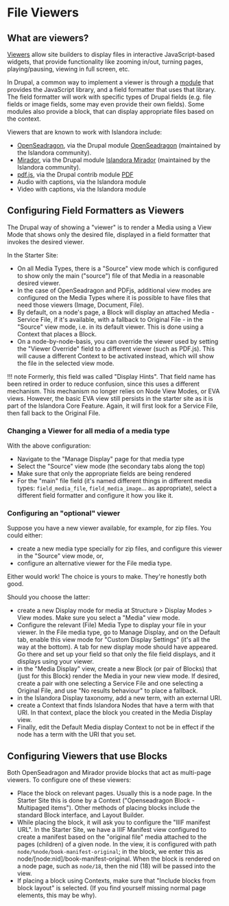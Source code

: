 # File Viewers

## What are viewers?

[Viewers](../user-documentation/glossary#viewer) allow site builders to display files in interactive JavaScript-based widgets, that provide functionality like zooming in/out, turning pages, playing/pausing, viewing in full screen, etc.

In Drupal, a common way to implement a viewer is through a [module](glossary.md#module) that provides the JavaScript library, and a field formatter that uses that library. The field formatter will work with specific types of Drupal fields (e.g. file fields or image fields, some may even provide their own fields). Some modules also provide a block, that can display appropriate files based on the context.

Viewers that are known to work with Islandora include:

* [OpenSeadragon](https://openseadragon.github.io/), via the Drupal module [OpenSeadragon](https://github.com/Islandora/openseadragon) (maintained by the Islandora community).
* [Mirador](https://projectmirador.org/), via the Drupal module [Islandora Mirador](https://github.com/Islandora/islandora_mirador/) (maintained by the Islandora community).
* [pdf.js](https://github.com/mozilla/pdf.js), via the Drupal contrib module [PDF](https://www.drupal.org/project/pdf)
* Audio with captions, via the Islandora module
* Video with captions, via the Islandora module


## Configuring Field Formatters as Viewers

The Drupal way of showing a "viewer" is to render a Media using a View Mode that shows only the desired file, displayed in a field formatter that invokes the desired viewer.

In the Starter Site:

* On all Media Types, there is a "Source" view mode which is configured to show only the main ("source") file of that Media in a reasonable desired viewer.
* In the case of OpenSeadragon and PDFjs, additional view modes are configured on the Media Types where it is possible to have files that need those viewers (Image, Document, File).
* By default, on a node's page, a Block will display an attached Media - Service File, if it's available, with a fallback to Original File - in the "Source" view mode, i.e. in its default viewer. This is done using a Context that places a Block.
* On a node-by-node-basis, you can override the viewer used by setting the "Viewer Override" field to a different viewer (such as PDF.js). This will cause a different Context to be activated instead, which will show the file in the selected view mode.

!!! note
    Formerly, this field was called "Display Hints". That field name has been retired in order to reduce confusion, since this uses a different mechanism. This mechanism no longer relies on Node View Modes, or EVA views. However, the basic EVA view still persists in the starter site as it is part of the Islandora Core Feature. Again, it will first look for a Service File, then fall back to the Original File.


### Changing a Viewer for all media of a media type

With the above configuration:

* Navigate to the "Manage Display" page for that media type
* Select the "Source" view mode (the secondary tabs along the top)
* Make sure that only the appropriate fields are being rendered
* For the "main" file field (it's named different things in different media types: `field_media_file`, `field_media_image`... as appropriate), select a different field formatter and configure it how you like it. 

### Configuring an "optional" viewer

Suppose you have a new viewer available, for example, for zip files. You could either:

* create a new media type specially for zip files, and configure this viewer in the "Source" view mode, or,
* configure an alternative viewer for the File media type.

Either would work! The choice is yours to make. They're honestly both good.

Should you choose the latter:

* create a new Display mode for media at Structure > Display Modes > View modes. Make sure you select a "Media" view mode.
* Configure the relevant (File) Media Type to display your file in your viewer.  In the File media type, go to Manage Display, and on the Default tab, enable this view mode for "Custom Display Settings" (it's all the way at the bottom). A tab for new display mode should have appeared. Go there and set up your field so that only the file field displays, and it displays using your viewer.
* in the "Media Display" view, create a new Block (or pair of Blocks) that (just for this Block) render the Media in your new view mode. If desired, create a pair with one selecting a Service File and one selecting a Original File, and use "No results behaviour" to place a fallback.
* in the Islandora Display taxonomy, add a new term, with an external URI.
* create a Context that finds Islandora Nodes that have a term with that URI.  In that context, place the block you created in the Media Display view. 
* Finally, edit the Default Media display Context to not be in effect if the node has a term with the URI that you set.


## Configuring Viewers that use Blocks

Both OpenSeadragon and Mirador provide blocks that act as multi-page viewers. To configure one of these viewers:

* Place the block on relevant pages. Usually this is a node page. In the Starter Site this is done by a Context ("Openseadragon Block - Multipaged items"). Other methods of placing blocks include the standard Block interface, and Layout Builder.
* While placing the block, it will ask you to configure the "IIIF manifest URL". In the Starter Site, we have a IIIF Manifest view configured to create a manifest based on the "original file" media attached to the pages (children) of a given node. In the view, it is configured with path `node/%node/book-manifest-original`; in the block, we enter this as node/[node:nid]/book-manifest-original. When the block is rendered on a node page, such as `node/18`, then the nid (18) will be passed into the view.
* If placing a block using Contexts, make sure that "Include blocks from block layout" is selected. (If you find yourself missing normal page elements, this may be why). 
